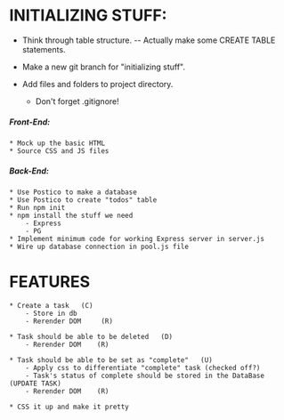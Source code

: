 # INITIALIZING STUFF:

 * Think through table structure.
 -- Actually make some CREATE TABLE statements.
 * Make a new git branch for "initializing stuff".

 * Add files and folders to project directory.
    * Don't forget .gitignore!

##### Front-End:
    * Mock up the basic HTML
    * Source CSS and JS files

##### Back-End:
    * Use Postico to make a database
    * Use Postico to create "todos" table
    * Run npm init
    * npm install the stuff we need
        - Express
        - PG
    * Implement minimum code for working Express server in server.js
    * Wire up database connection in pool.js file


# FEATURES

    * Create a task   (C)
        - Store in db
        - Rerender DOM     (R)

    * Task should be able to be deleted   (D)
        - Rerender DOM    (R)

    * Task should be able to be set as "complete"   (U)
        - Apply css to differentiate "complete" task (checked off?)
        - Task's status of complete should be stored in the DataBase (UPDATE TASK)
        - Rerender DOM    (R)

    * CSS it up and make it pretty
